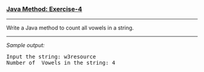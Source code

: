 ### [Java Method: Exercise-4](https://www.w3resource.com/java-exercises/method/java-method-exercise-4.php)

***
<p>Write a Java method to count all vowels in a string.</p>

***
_Sample output:_
<pre class="output">
Input the string: w3resource                                                                                  
Number of  Vowels in the string: 4
</pre>